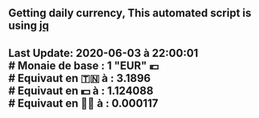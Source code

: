 ## Getting daily currency, This automated script is using [jq](https://stedolan.github.io/jq/)
## Last Update:  2020-06-03 à 22:00:01 </br># Monaie de base : 1 "EUR" 💶 </br> # Equivaut en 🇹🇳 à :  3.1896 </br> # Equivaut en 💵 à : 1.124088</br> # Equivaut en 🐱‍💻 à :  0.000117
